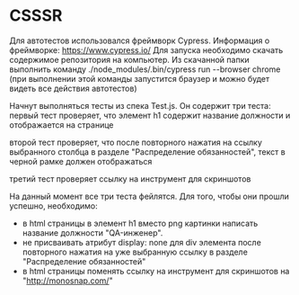 # CSSSR

Для автотестов использовался фреймворк Cypress. Информация о фреймворке: https://www.cypress.io/
Для запуска необходимо скачать содержимое репозитория на компьютер. Из скачанной папки выполнить команду
./node_modules/.bin/cypress run --browser chrome (при выполнении этой команды запустится браузер и можно будет видеть все действия автотестов)

Начнут выполняться тесты из спека Test.js. Он содержит три теста:
первый тест проверяет, что элемент h1 содержит название должности и отображается на странице

второй тест проверяет, что после повторного нажатия на ссылку выбранного столбца в разделе "Распределение обязанностей", текст в черной рамке должен отображаться

третий тест проверяет ссылку на инструмент для скриншотов

На данный момент все три теста фейлятся. Для того, чтобы они прошли успешно, необходимо:
- в html страницы в элемент h1 вместо png картинки написать название должности "QA-инженер".
- не присваивать атрибут display: none для div элемента после повторного нажатия на уже выбранную ссылку в разделе "Распределение обязанностей"
- в html страницы поменять ссылку на инструмент для скриншотов на "http://monosnap.com/"
